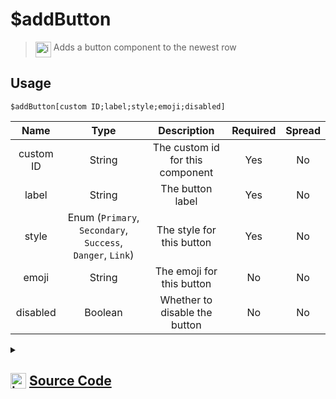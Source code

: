 # $addButton
> <img align="top" src="https://upload.wikimedia.org/wikipedia/commons/thumb/e/e4/Infobox_info_icon.svg/160px-Infobox_info_icon.svg.png?20150409153300" alt="image" width="25" height="auto"> Adds a button component to the newest row
## Usage
```
$addButton[custom ID;label;style;emoji;disabled]
```
| Name | Type | Description | Required | Spread
| :---: | :---: | :---: | :---: | :---: |
custom ID | String | The custom id for this component | Yes | No
label | String | The button label | Yes | No
style | Enum (`Primary`, `Secondary`, `Success`, `Danger`, `Link`) | The style for this button | Yes | No
emoji | String | The emoji for this button | No | No
disabled | Boolean | Whether to disable the button | No | No
<details>
<summary>
    
## <img align="top" src="https://cdn4.iconfinder.com/data/icons/iconsimple-logotypes/512/github-512.png" alt="image" width="25" height="auto">  [Source Code](https://github.com/tryforge/ForgeScript-V2/blob/main/src/native/addButton.ts)
    
</summary>
    
```ts
import { ButtonBuilder, ButtonStyle } from "discord.js"
import { ArgType, NativeFunction, Return } from "../structures"

export default new NativeFunction({
    name: "$addButton",
    description: "Adds a button component to the newest row",
    unwrap: true,
    brackets: true,
    args: [
        {
            name: "custom ID",
            description: "The custom id for this component",
            rest: false,
            type: ArgType.String,
            required: true
        },
        {
            name: "label",
            description: "The button label",
            rest: false,
            type: ArgType.String,
            required: true
        },
        {
            name: "style",
            description: "The style for this button",
            enum: ButtonStyle,
            type: ArgType.Enum,
            required: true,
            rest: false
        },
        {
            name: "emoji",
            rest: false,
            type: ArgType.String,
            description: "The emoji for this button"
        },
        {
            name: "disabled",
            rest: false,
            type: ArgType.Boolean,
            description: "Whether to disable the button"
        }
    ],
    execute(ctx, [ id, label, style, emoji, disabled ]) {
        const btn = new ButtonBuilder()
            .setCustomId(id)
            .setDisabled(disabled ?? false)
            .setStyle(style)
            .setLabel(label)

        if (emoji) btn.setEmoji(emoji)

        ctx.container.components.at(-1)?.addComponents(btn)
        return Return.success()
    },
})
```
    
</details>